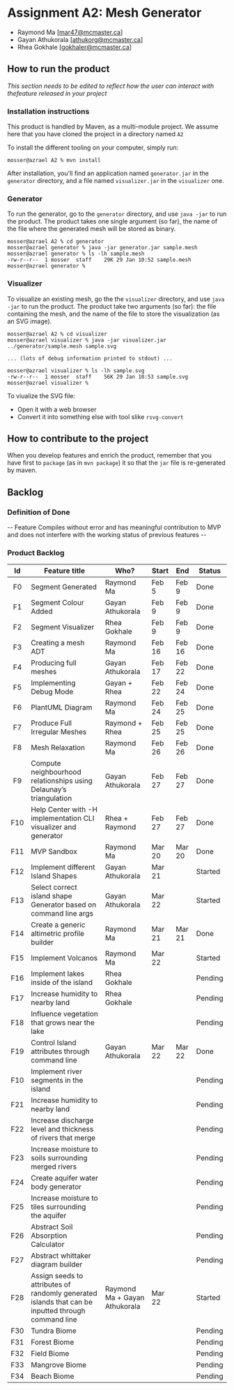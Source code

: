 # Assignment A2: Mesh Generator

  - Raymond Ma [mar47@mcmaster.ca]
  - Gayan Athukorala [athukorg@mcmaster.ca]
  - Rhea Gokhale [gokhaler@mcmaster.ca]

## How to run the product

_This section needs to be edited to reflect how the user can interact with thefeature released in your project_

### Installation instructions

This product is handled by Maven, as a multi-module project. We assume here that you have cloned the project in a directory named `A2`

To install the different tooling on your computer, simply run:

```
mosser@azrael A2 % mvn install
```

After installation, you'll find an application named `generator.jar` in the `generator` directory, and a file named `visualizer.jar` in the `visualizer` one. 

### Generator

To run the generator, go to the `generator` directory, and use `java -jar` to run the product. The product takes one single argument (so far), the name of the file where the generated mesh will be stored as binary.

```
mosser@azrael A2 % cd generator 
mosser@azrael generator % java -jar generator.jar sample.mesh
mosser@azrael generator % ls -lh sample.mesh
-rw-r--r--  1 mosser  staff    29K 29 Jan 10:52 sample.mesh
mosser@azrael generator % 
```

### Visualizer

To visualize an existing mesh, go the the `visualizer` directory, and use `java -jar` to run the product. The product take two arguments (so far): the file containing the mesh, and the name of the file to store the visualization (as an SVG image).

```
mosser@azrael A2 % cd visualizer 
mosser@azrael visualizer % java -jar visualizer.jar ../generator/sample.mesh sample.svg

... (lots of debug information printed to stdout) ...

mosser@azrael visualizer % ls -lh sample.svg
-rw-r--r--  1 mosser  staff    56K 29 Jan 10:53 sample.svg
mosser@azrael visualizer %
```
To viualize the SVG file:

  - Open it with a web browser
  - Convert it into something else with tool slike `rsvg-convert`

## How to contribute to the project

When you develop features and enrich the product, remember that you have first to `package` (as in `mvn package`) it so that the `jar` file is re-generated by maven.

## Backlog

### Definition of Done

-- Feature Compiles without error and has meaningful contribution to MVP and does not interfere with the working status of previous features --

### Product Backlog


| Id  | Feature title                                                                                      | Who?                          | Start  | End    | Status  |
|:---:|----------------------------------------------------------------------------------------------------|-------------------------------|--------|--------|---------|
| F0  | Segment Generated                                                                                  | Raymond Ma                    | Feb 5  | Feb 9  | Done    |
| F1  | Segment Colour Added                                                                               | Gayan Athukorala              | Feb 9  | Feb 9  | Done    |
| F2  | Segment Visualizer                                                                                 | Rhea Gokhale                  | Feb 9  | Feb 9  | Done    |
| F3  | Creating a mesh ADT                                                                                | Raymond Ma                    | Feb 16 | Feb 16 | Done    |
| F4  | Producing full meshes                                                                              | Gayan Athukorala              | Feb 17 | Feb 22 | Done    |
| F5  | Implementing Debug Mode                                                                            | Gayan + Rhea                  | Feb 22 | Feb 24 | Done    |
| F6  | PlantUML Diagram                                                                                   | Raymond Ma                    | Feb 24 | Feb 25 | Done    |
| F7  | Produce Full Irregular Meshes                                                                      | Raymond + Rhea                | Feb 25 | Feb 25 | Done    |
| F8  | Mesh Relaxation                                                                                    | Raymond Ma                    | Feb 26 | Feb 26 | Done    |
| F9  | Compute neighbourhood relationships using Delaunay’s triangulation                                 | Gayan Athukorala              | Feb 27 | Feb 27 | Done    |
| F10 | Help Center with -H implementation CLI visualizer and generator                                    | Rhea + Raymond                | Feb 27 | Feb 27 | Done    |
| F11 | MVP Sandbox                                                                                        | Raymond Ma                    | Mar 20 | Mar 20 | Done    |
| F12 | Implement different Island Shapes                                                                  | Gayan Athukorala              | Mar 21 |        | Started |
| F13 | Select correct island shape Generator based on command line args                                   | Gayan Athukorala              | Mar 22 |        | Started |
| F14 | Create a generic altimetric profile builder                                                        | Raymond Ma                    | Mar 21 | Mar 21 | Done    |
| F15 | Implement Volcanos                                                                                 | Raymond Ma                    | Mar 22 |        | Started |
| F16 | Implement lakes inside of the island                                                               | Rhea Gokhale                  |        |        | Pending |
| F17 | Increase humidity to nearby land                                                                   | Rhea Gokhale                  |        |        | Pending |
| F18 | Influence vegetation that grows near the lake                                                      |                               |        |        | Pending |
| F19 | Control Island attributes through command line                                                     | Gayan Athukorala              | Mar 22 | Mar 22 | Done    |
| F10 | Implement river segments in the island                                                             |                               |        |        | Pending |
| F21 | Increase humidity to nearby land                                                                   |                               |        |        | Pending |
| F22 | Increase discharge level and thickness of rivers that merge                                        |                               |        |        | Pending |
| F23 | Increase moisture to soils surrounding merged rivers                                               |                               |        |        | Pending |
| F24 | Create aquifer water body generator                                                                |                               |        |        | Pending |
| F25 | Increase moisture to tiles surrounding the aquifer                                                 |                               |        |        | Pending |
| F26 | Abstract Soil Absorption Calculator                                                                |                               |        |        | Pending |
| F27 | Abstract whittaker diagram builder                                                                 |                               |        |        | Pending |
| F28 | Assign seeds to attributes of randomly generated islands that can be inputted through command line | Raymond Ma + Gayan Athukorala | Mar 22 |        | Started |
| F30 | Tundra Biome                                                                                       |                               |        |        | Pending |
| F31 | Forest Biome                                                                                       |                               |        |        | Pending |
| F32 | Field Biome                                                                                        |                               |        |        | Pending |
| F33 | Mangrove Biome                                                                                     |                               |        |        | Pending |
| F34 | Beach Biome                                                                                        |                               |        |        | Pending |










